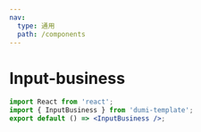 ```yaml
---
nav:
  type: 通用
  path: /components
---
```


# Input-business

```jsx
import React from 'react';
import { InputBusiness } from 'dumi-template';
export default () => <InputBusiness />;
```
